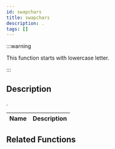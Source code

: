 ```yaml
---
id: swapchars
title: swapchars
description: .
tags: []
---
```


:::warning

This function starts with lowercase letter.

:::

## Description

.

| Name | Description |
| ---- | ----------- |


## Related Functions

